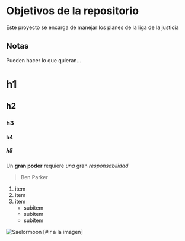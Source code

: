 # Objetivos de la repositorio

Este proyecto se encarga de manejar los planes de la liga de la justicia


## Notas
Pueden hacer lo que quieran...

# h1
## h2
### h3
#### h4
##### h5

Un **gran poder** requiere _una_ gran *responsabilidad*
> Ben Parker

1. item
2. item
3. item
   * subitem
   * subitem
   * subitem
   
![Saelormoon](https://www.las2orillas.co/wp-content/uploads/2019/03/sailor.jpg)
[#ir a la imagen]
